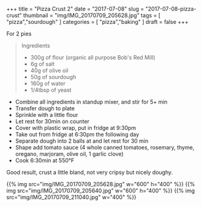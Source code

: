 +++
title = "Pizza Crust 2"
date = "2017-07-08"
slug = "2017-07-08-pizza-crust"
thumbnail = "img/IMG_20170709_205628.jpg"
tags = [
  "pizza","sourdough"
]
categories = [
  "pizza","baking"
]
draft = false
+++

For 2 pies

> Ingredients
>
> * 300g of flour (organic all purpose Bob's Red Mill)
> * 6g of salt
> * 40g of olive oil
> * 50g of sourdough
> * 160g of water
> * 1/4tbsp of yeast

* Combine all ingredients in standup mixer, and stir for 5+ min
* Transfer dough to plate
* Sprinkle with a little flour
* Let rest for 30min on counter
* Cover with plastic wrap, put in fridge at 9:30pm
* Take out from fridge at 6:30pm the following day
* Separate dough into 2 balls at and let rest for 30 min
* Shape add tomato sauce (4 whole canned tomatoes, rosemary, thyme, oregano, marjoram, olive oil, 1 garlic clove)
* Cook 6:30min at 550°F

Good result, crust a little bland, not very cripsy but nicely doughy.

{{% img src="img/IMG_20170709_205628.jpg" w="600" h="400" %}}
{{% img src="img/IMG_20170709_205640.jpg" w="600" h="400" %}}
{{% img src="img/IMG_20170709_211040.jpg" w="400" %}}
